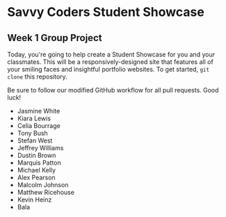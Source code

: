 # Savvy Coders Student Showcase
## Week 1 Group Project

Today, you're going to help create a Student Showcase for you and your classmates. This will be a responsively-designed site that features all of your smiling faces and insightful portfolio websites. To get started, `git clone` this repository.

Be sure to follow our modified GitHub workflow for all pull requests. Good luck!

+ Jasmine White
+ Kiara Lewis
+ Celia Bourrage
+ Tony Bush
+ Stefan West
+ Jeffrey Williams
+ Dustin Brown
+ Marquis Patton
+ Michael Kelly
+ Alex Pearson
+ Malcolm Johnson
+ Matthew Ricehouse
+ Kevin Heinz
+ Bala
